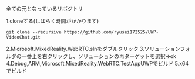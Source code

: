 全ての元となっているリポジトリ

1.cloneする(しばらく時間がかかります)
```
git clone --recursive https://github.com/ryusei172525/UWP-VideoChat.git
```
2.Microsoft.MixedReality.WebRTC.slnをダブルクリック
3.ソリューションフォルダの一番上を右クリックし、ソリューションの再ターゲットを選択→ok
4.Debug,ARM,Microsoft.MixedReality.WebRTC.TestAppUWPでビルド
5.x64でビルド
